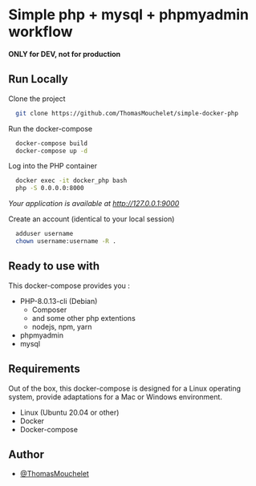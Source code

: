 
# Simple php + mysql + phpmyadmin workflow

**ONLY for DEV, not for production**

## Run Locally

Clone the project

```bash
  git clone https://github.com/ThomasMouchelet/simple-docker-php
```

Run the docker-compose

```bash
  docker-compose build
  docker-compose up -d
```

Log into the PHP container

```bash
  docker exec -it docker_php bash
  php -S 0.0.0.0:8000
```
*Your application is available at http://127.0.0.1:9000*

Create an account (identical to your local session)

```bash
  adduser username
  chown username:username -R .
```

## Ready to use with

This docker-compose provides you :

- PHP-8.0.13-cli (Debian)
    - Composer
    - and some other php extentions
    - nodejs, npm, yarn
- phpmyadmin
- mysql


## Requirements

Out of the box, this docker-compose is designed for a Linux operating system, provide adaptations for a Mac or Windows environment.

- Linux (Ubuntu 20.04 or other)
- Docker
- Docker-compose
## Author

- [@ThomasMouchelet](https://github.com/ThomasMouchelet)